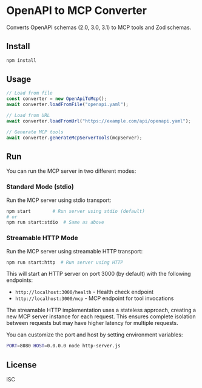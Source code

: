 # OpenAPI to MCP Converter

Converts OpenAPI schemas (2.0, 3.0, 3.1) to MCP tools and Zod schemas.

## Install

```bash
npm install
```

## Usage

```javascript
// Load from file
const converter = new OpenApiToMcp();
await converter.loadFromFile("openapi.yaml");

// Load from URL
await converter.loadFromUrl("https://example.com/api/openapi.yaml");

// Generate MCP tools
await converter.generateMcpServerTools(mcpServer);
```

## Run

You can run the MCP server in two different modes:

### Standard Mode (stdio)

Run the MCP server using stdio transport:

```bash
npm start        # Run server using stdio (default)
# or
npm run start:stdio  # Same as above
```

### Streamable HTTP Mode

Run the MCP server using streamable HTTP transport:

```bash
npm run start:http  # Run server using HTTP
```

This will start an HTTP server on port 3000 (by default) with the following endpoints:

- `http://localhost:3000/health` - Health check endpoint
- `http://localhost:3000/mcp` - MCP endpoint for tool invocations

The streamable HTTP implementation uses a stateless approach, creating a new MCP server instance for each request. This ensures complete isolation between requests but may have higher latency for multiple requests.

You can customize the port and host by setting environment variables:

```bash
PORT=8080 HOST=0.0.0.0 node http-server.js
```

## License

ISC
